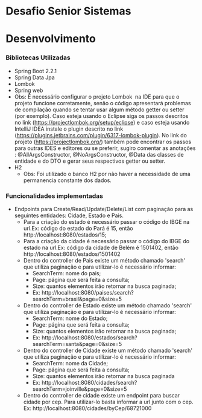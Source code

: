 # Desafio Senior Sistemas

# Desenvolvimento
### Bibliotecas Utilizadas
- Spring Boot 2.2.1
- Spring Data Jpa
- Lombok
- Spring web
 - Obs: É necessário configurar o projeto Lombok  na IDE para que o projeto funcione corretamente, senão o código apresentará problemas de compilação quando se tentar usar algum método getter ou setter (por exemplo). Caso esteja usando o Eclipse siga os passos descritos no link (https://projectlombok.org/setup/eclipse) e caso esteja usando IntelliJ IDEA instale o plugin descrito no link (https://plugins.jetbrains.com/plugin/6317-lombok-plugin). No link do projeto (https://projectlombok.org/) também pode encontrar os passos para outras IDES e editores ou se preferir, sugiro comentar as anotações : @AllArgsConstructor, @NoArgsConstructor, @Data das classes de entidade e do DTO e gerar seus respectivos getter ou setter.
- H2
	- Obs: Foi utilizado o banco H2 por não haver a necessidade de uma permanencia constante dos dados.


### Funcionalidades implementadas
- Endpoints para Create/Read/Update/Delete/List com paginação para as seguintes entidades: Cidade, Estado e Pais.
	- Para a criação do estado é necessário passar o código do IBGE na url.Ex: código do estado do Pará é 15, então http://localhost:8080/estados/15;
	- Para a criação da cidade é necessário passar o código do IBGE do estado na url.Ex: código da cidade de Belém é 1501402, então  http://localhost:8080/estados/1501402
	- Dentro do controller de Pais existe um método chamado 'search' que utiliza paginação e para utilizar-lo é necessário informar: 
		- SearchTerm: nome do pais;
		- Page: página que será feita a consulta;
		- Size: quantos elementos irão retornar na busca paginada;
		- Ex: http://localhost:8080/paises/search?searchTerm=brasil&page=0&size=5
	- Dentro do controller de Estado existe um método chamado 'search' que utiliza paginação e para utilizar-lo é necessário informar: 
		- SearchTerm: nome do Estado;
		- Page: página que será feita a consulta;
		- Size: quantos elementos irão retornar na busca paginada;
		- Ex: http://localhost:8080/estados/search?searchTerm=santa&page=0&size=5
	- Dentro do controller de Cidade existe um método chamado 'search' que utiliza paginação e para utilizar-lo é necessário informar: 
		- SearchTerm: nome da Cidade;
		- Page: página que será feita a consulta;
		- Size: quantos elementos irão retornar na busca paginada
		- Ex: http://localhost:8080/cidades/search?searchTerm=joinville&page=0&size=5
	- Dentro do controller de cidade existe um endpoint para buscar cidade por cep. Para utilizar-lo basta informar a url junto com o cep. Ex: http://localhost:8080/cidades/byCep/68721000

